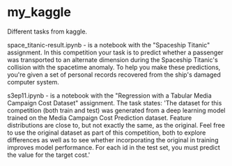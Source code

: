 # my_kaggle

Different tasks from kaggle.


space_titanic-result.ipynb - is a notebook with the "Spaceship Titanic" assignment. In this competition your task is to predict whether a passenger was transported to an alternate dimension during the Spaceship Titanic's collision with the spacetime anomaly. To help you make these predictions, you're given a set of personal records recovered from the ship's damaged computer system.

s3ep11.ipynb - is a notebook with the "Regression with a Tabular Media Campaign Cost Dataset" assignment. The task states: 'The dataset for this competition (both train and test) was generated from a deep learning model trained on the Media Campaign Cost Prediction dataset. Feature distributions are close to, but not exactly the same, as the original. Feel free to use the original dataset as part of this competition, both to explore differences as well as to see whether incorporating the original in training improves model performance. For each id in the test set, you must predict the value for the target cost.'
